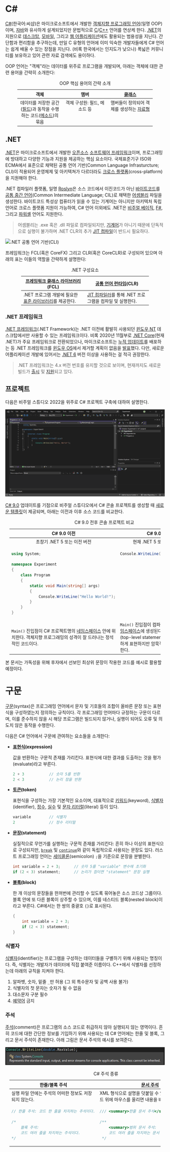 # C#
[C#](https://learn.microsoft.com/en-us/dotnet/csharp/)(한국어:씨샵)은 마이크로소프트에서 개발한 [객체지향 프로그래밍 언어](https://ko.wikipedia.org/wiki/객체_지향_프로그래밍)(일명 OOP)이며, [자바](https://ko.wikipedia.org/wiki/자바_(프로그래밍_언어))와 유사하게 설계되었지만 문법적으로 [C](C.md)/[C++](Cpp.md) 언어를 연상케 한다. [.NET](#net)의 지원으로 [데스크탑](https://ko.wikipedia.org/wiki/응용_소프트웨어), [모바일](https://ko.wikipedia.org/wiki/모바일_응용_소프트웨어), 그리고 [웹 어플리케이션](https://ko.wikipedia.org/wiki/웹_애플리케이션)에도 활용되는 범용성을 지닌다. 간단함과 편리함을 추구하는데, 만일 C 유형의 언어에 이미 익숙한 개발자들에게 C# 언어는 쉽게 배울 수 있는 장점을 지닌다. (비록 한국에서는 인지도가 낮으나) 폭넓은 커뮤니티를 보유하고 있어 관련 자료 검색에도 용이하다.

OOP 언어는 "객체"라는 데이터를 위주로 프로그램을 개발되며, 아래는 객체에 대한 관련 용어을 간략히 소개한다:

<table style="width: 85%; margin-left: auto; margin-right: auto;"><caption style="caption-side: top;">OOP 핵심 용어의 간략 소개</caption><colgroup><col style="width: 33.3%;"/><col style="width: 33.4%;"/><col style="width: 33.3%;"/></colgroup><thead><tr><th style="text-align: center;">객체</th><th style="text-align: center;">맴버</th><th style="text-align: center;"><a href="#클래스">클래스</a></th></tr></thead><tbody><tr style="vertical-align: top; text-align: center;"><td>데이터를 저장한 공간(<a href="#변수">필드</a>)과 동작을 수행하는 코드(<a href="#함수">메소드</a>)의 묶음</td><td>객체 구성원: 필드, 메소드 등</td><td>맴버들이 정의되어 객체를 생성하는 <a href="#자료형">자료형</a></td></tr></tbody></table>

## .NET
[.NET](https://ko.wikipedia.org/wiki/닷넷)은 마이크로소프트에서 개발한 [오픈소스](https://github.com/dotnet/dotnet) [소프트웨어 프레임워크](https://ko.wikipedia.org/wiki/소프트웨어_프레임워크)이며, 프로그래밍에 방대하고 다양한 기능과 지원을 제공하는 핵심 요소이다. 국제표준기구 ISO와 ECMA에서 표준으로 채택된 공통 언어 기반(Common Language Infrasturcture; CLI)이 적용되어 운영체제 및 아키텍쳐가 다르더라도 [크로스 플랫폼](https://ko.wikipedia.org/wiki/크로스_플랫폼)(cross-platform)을 지원해야 한다.

.NET 컴파일러 플랫폼, 일명 <a href="https://en.wikipedia.org/wiki/Roslyn_(compiler)">Roslyn</a>은 소스 코드에서 이진코드가 아닌 [바이트코드](https://ko.wikipedia.org/wiki/바이트코드)를 [공통 중간 언어](https://ko.wikipedia.org/wiki/공통_중간_언어)(Common Intermediate Language; CIL)로 채택한 [어셈블리](https://learn.microsoft.com/en-us/dotnet/standard/assembly/) 파일을 생성한다. 바이트코드 특성상 컴퓨터가 읽을 수 있는 기계어는 아니지만 아키텍처 독립 언어로 크로스 플랫폼 지원이 가능하여, C# 언어 이외에도 .NET은 [비주얼 베이직](https://ko.wikipedia.org/wiki/비주얼_베이직_닷넷), [F#](https://ko.wikipedia.org/wiki/F_샤프), 그리고 [파워셸](PowerShell.md) 언어도 지원한다.

> 어셈블리는 .exe 혹은 .dll 파일로 컴파일되지만, <a href="https://ko.wikipedia.org/wiki/기계어">기계어</a>가 아니기 때문에 단독적으로 실행이 불가하며 .NET CLR의 추가 [JIT 컴파일](Programming.md#jit-컴파일)이 반드시 필요하다.

![.NET 공통 언어 기반(CLI)](https://upload.wikimedia.org/wikipedia/commons/8/85/Overview_of_the_Common_Language_Infrastructure.svg)

프레임워크는 FCL(혹은 CoreFX) 그리고 CLR(혹은 CoreCLR)로 구성되어 있으며 아래의 표는 이들의 역할을 간략하게 설명한다:

<table style="table-layout: fixed; width: 80%; margin-left: auto; margin-right: auto;"><caption style="caption-side: top;">.NET 구성요소</caption><colgroup><col style="width: 50%;"/><col style="width: 50%;"/></colgroup><thead><tr><th style="text-align: center;"><a href="https://en.wikipedia.org/wiki/Framework_Class_Library">프레임워크 클래스 라이브러리</a>(FCL)</th><th style="text-align: center;"><a href="https://ko.wikipedia.org/wiki/공통_언어_런타임">공통 언어 런타임</a>(CLR)</th></tr></thead><tbody><tr><td>.NET 프로그램 개발에 필요한 <a href="https://ko.wikipedia.org/wiki/표준_라이브러리">표준 라이브러리</a>를 제공한다.</td><td><a href="Programming.md#jit-컴파일">JIT 컴파일러</a>를 통해 .NET 프로그램을 컴파일 및 실행한다.</td></tr></tbody></table>

### .NET 프레임워크
[.NET 프레임워크](https://ko.wikipedia.org/wiki/닷넷_프레임워크)(.NET Framework)는 .NET 이전에 활발히 사용되던 [윈도우 NT](Windows.md) 데스크탑에서만 사용할 수 있는 프레임워크이다. 비록 2020년 11월부로 [.NET Core](#net)(현재 .NET)가 주요 프레임워크로 전환되었으나, 마이크로소프트는  [누적 업데이트](WaaS.md#업데이트)를 배포하는 등 .NET 프레임워크를 [윈도우 OS](Windows.md)에서 제거할 계획이 없음을 [발표](https://learn.microsoft.com/en-us/dotnet/core/whats-new/dotnet-5#net-5-doesnt-replace-net-framework)했다. 다만, 새로운 어플리케이션 개발에 있어서는 [.NET 6](https://learn.microsoft.com/en-us/dotnet/core/whats-new/dotnet-6) 버전 이상을 사용하는 걸 적극 권장한다.

> .NET 프레임워크는 4.x 버전 번호를 유지할 것으로 보이며, 현재까지도 새로운 빌드가 [출시](https://learn.microsoft.com/en-us/dotnet/framework/whats-new/) 및 [지원](https://learn.microsoft.com/en-us/lifecycle/products/microsoft-net-framework)되고 있다.

## 프로젝트
다음은 비주얼 스튜디오 2022을 위주로 C# 프로젝트 구축에 대하여 설명한다.

![비주얼 스튜디오 C# 프로그래밍 화면](./images/visual_studio_csharp.png)

[C# 9.0](https://learn.microsoft.com/en-us/dotnet/csharp/whats-new/csharp-9) 업데이트를 기점으로 비주얼 스튜디오에서 C# 콘솔 프로젝트를 생성할 때 [새로운 템플릿](https://learn.microsoft.com/en-us/dotnet/core/tutorials/top-level-templates)이 제공되며, 아래는 이전과 이후 소스 코드를 비교한다.

<table style="table-layout: fixed; width: 95%; margin-left: auto; margin-right: auto;"><caption style="caption-side: top;">C# 9.0 전후 콘솔 프로젝트 비교</caption><colgroup><col style="width: 50%;"/><col style="width: 50%;"/></colgroup><thead><tr><th style="text-align: center;">C# 9.0 이전</th><th style="text-align: center;">C# 9.0 이후</th></tr></thead><tbody><tr style="text-align: center;"><td>초창기 .NET 5 또는 이전 버전</td><td>현재 .NET 5 또는 이후 버전</td></tr><tr style="vertical-align: top; overflow-wrap: break-word;"><td>

```cs
using System;

namespace Experiment
{
    class Program
    {
        static void Main(string[] args)
        {
            Console.WriteLine("Hello World!");
        }
    }
}
```
</td><td>

```cs
Console.WriteLine("Hello World!");
```
</td></tr><tr><td><code>Main()</code> 진입점이 C# 프로젝트명의 <a href="#네임스페이스">네임스페이스</a> 안에 위치한다. 객체지향 프로그래밍의 성격이 잘 드러나는 정석적인 코드이다.</td><td><code>Main()</code> 진입점이 컴파일러에 의해 <a href="#전역-네임스페이스">전역 네임스페이스</a>에 생성된다. <a href="https://learn.microsoft.com/en-us/dotnet/csharp/fundamentals/program-structure/top-level-statements">최상위 문장</a>(top-level statements)은 코드를 간결하게 표현하지만 암묵적인 규칙들이 존재한다.</td></tr></tbody></table>

본 문서는 가독성을 위해 후자에서 선보인 최상위 문장이 작용한 코드를 예시로 활용할 예정이다.

# 구문
[구문](https://ko.wikipedia.org/wiki/구문_(프로그래밍_언어))(syntax)은 프로그래밍 언어에서 문자 및 기호들의 조합이 올바른 문장 또는 표현식을 구성하였는지 정의하는 규칙이다. 각 프로그래밍 언어마다 규정하는 구문이 다르며, 이를 준수하지 않을 시 해당 프로그램은 빌드되지 않거나, 실행이 되어도 오류 및 의도치 않은 동작을 수행한다.

다음은 C# 언어에서 구문에 관여하는 요소들을 소개한다:

* **[표현식](https://learn.microsoft.com/en-us/dotnet/csharp/language-reference/language-specification/expressions)(expression)**
    
    값을 반환하는 구문적 존재를 가리킨다. 표현식에 대한 결과를 도출하는 것을 평가(evaluate)라고 부른다.
    
    ```cs
    2 + 3           // 숫자 5를 반환
    2 < 3           // 논리 참을 반환
    ```

* **[토큰](https://learn.microsoft.com/en-us/dotnet/csharp/language-reference/language-specification/lexical-structure#64-tokens)(token)**

    표현식을 구성하는 가장 기본적인 요소이며, 대표적으로 [키워드](https://learn.microsoft.com/en-us/dotnet/csharp/language-reference/keywords/)(keyword), [식별자](#식별자)(identifier), [정수](https://learn.microsoft.com/en-us/dotnet/csharp/language-reference/language-specification/lexical-structure#6453-integer-literals), [실수](https://learn.microsoft.com/en-us/dotnet/csharp/language-reference/language-specification/lexical-structure#6454-real-literals) 및 [문자 리터럴](https://learn.microsoft.com/en-us/dotnet/csharp/language-reference/language-specification/lexical-structure#6455-character-literals)(literal) 등이 있다.

    ```cs
    variable        // 식별자
    2               // 정수 리터럴
    ```

* **[문장](https://learn.microsoft.com/en-us/dotnet/csharp/language-reference/language-specification/statements)(statement)**
    
    실질적으로 무언가를 실행하는 구문적 존재를 가리킨다: 흔히 하나 이상의 표현식으로 구성되지만, [`break`](#break-문) 및 [`continue`](#continue-문)와 같이 독립적으로 사용되는 문장도 있다. 러스트 프로그래밍 언어는 [세미콜론](https://ko.wikipedia.org/wiki/새줄_문자)(semicolon) `;`을 기준으로 문장을 분별한다. 

    ```cs
    int variable = 2 + 3;      // 숫자 5를 "variable" 변수에 초기화
    if (2 < 3) statement;      // 논리가 참이면 "statement" 문장 실행
    ```

* **[블록](https://ko.wikipedia.org/wiki/블록_(프로그래밍))(block)**

    한 개 이상의 문장들을 한꺼번에 관리할 수 있도록 묶어놓은 소스 코드상 그룹이다. 블록 안에 또 다른 블록이 상주할 수 있으며, 이를 네스티드 블록(nested block)이라고 부른다. C#에서는 한 쌍의 중괄호 `{}`로 표시된다.

    ```cs
    {
        int variable = 2 + 3;
        if (2 < 3) statement;
    }
    ```

### 식별자
[식별자](https://learn.microsoft.com/en-us/dotnet/csharp/fundamentals/coding-style/identifier-names)(identifier)는 프로그램을 구성하는 데이터들을 구별하기 위해 사용되는 명칭이다. 즉, 식별자는 개발자가 데이터에 직접 붙여준 이름이다. C++에서 식별자를 선정하는데 아래의 규칙을 지켜야 한다.

1. 알파벳, 숫자, 밑줄 `_`만 허용 (그 외 특수문자 및 공백 사용 불가)
2. 식별자의 첫 문자는 숫자가 될 수 없음
3. 대소문자 구분 필수
4. [예약어](https://ko.wikipedia.org/wiki/예약어) 금지

### 주석
[주석](https://learn.microsoft.com/en-us/dotnet/csharp/language-reference/tokens/comments)(comment)은 프로그램의 소스 코드로 취급하지 않아 실행되지 않는 영역이다. 흔히 코드에 대한 간단한 정보를 기입하기 위해 사용되는 데 C# 언어에는 한줄 및 블록, 그리고 문서 주석이 존재한다. 아래 그림은 문서 주석의 예시를 보여준다.

![비주얼 스튜디오의 C# 프로그래밍 언어 문서 주석 예시](./images/csharp_documentation_comment.png)

<table style="table-layout: fixed; width: 95%; margin-left: auto; margin-right: auto;"><caption style="caption-side: top;">C# 주석 종류</caption><colgroup><col style="width: 50%;"/><col style="width: 50%;"/></colgroup><thead><tr><th style="text-align: center;">한줄/블록 주석</th><th style="text-align: center;"><a href="https://learn.microsoft.com/en-us/dotnet/csharp/language-reference/language-specification/documentation-comments">문서 주석</a></th></tr></thead><tbody><tr><td>실행 파일 안에는 주석의 어떠한 정보도 저장되지 않는다.</td><td>XML 형식으로 설명을 덧붙일 수 있도록 한다. 해당 코드 위에 마우스를 올리면 내용을 바로 확인할 수 있다.</td></tr><tr style="vertical-align: top; overflow-wrap: break-word;"><td>

```cs
// 한줄 주석: 코드 한 줄을 차지하는 주석이다.

/*
    블록 주석:
    코드 여러 줄을 차지하는 주석이다.
*/
```
</td><td>

```cs
/// <summary>한줄 문서 주석</summary>

/**
    <summary>범위 문서 주석:
    코드 여러 줄을 차지하는 문서 주석이다.</summary>
 */
```
</td></tr></tbody></table>
